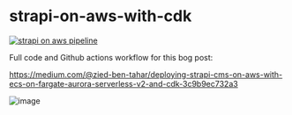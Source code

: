 # strapi-on-aws-with-cdk

[![strapi on aws pipeline](https://github.com/Healthxchange/strapi-on-aws-with-cdk/actions/workflows/main-pipeline.yml/badge.svg)](https://github.com/Healthxchange/strapi-on-aws-with-cdk/actions/workflows/main-pipeline.yml)

Full code and Github actions workflow for this bog post:

https://medium.com/@zied-ben-tahar/deploying-strapi-cms-on-aws-with-ecs-on-fargate-aurora-serverless-v2-and-cdk-3c9b9ec732a3

![image](https://user-images.githubusercontent.com/6813975/209032867-8009de8a-3284-4bb6-ad3a-1fc610da246c.png)
